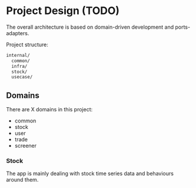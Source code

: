 # Project Design (TODO)

The overall architecture is based on domain-driven development and ports-adapters.

Project structure:

```sh
internal/
  common/
  infra/
  stock/
  usecase/
```

## Domains

There are X domains in this project:

- common
- stock
- user
- trade
- screener

### Stock

The app is mainly dealing with stock time series data and behaviours around them.
